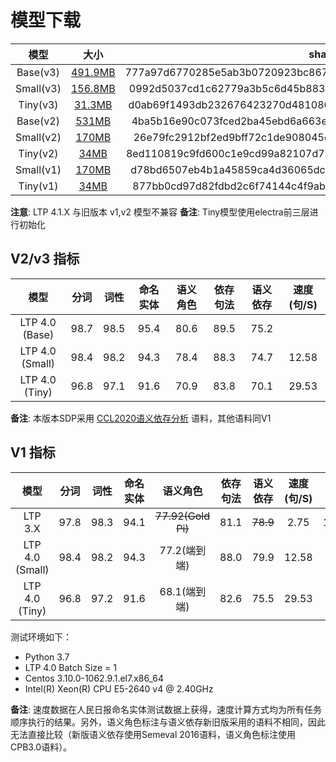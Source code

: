 # 模型下载

|   模型    |                      大小                       |                              sha256                              |
| :-------: | :---------------------------------------------: | :--------------------------------------------------------------: |
| Base(v3)  | [491.9MB](http://39.96.43.154/ltp/v3/base.tgz)  | 777a97d6770285e5ab3b0720923bc86781e3279508a72a30c2dd9140b09e5ec8 |
| Small(v3) | [156.8MB](http://39.96.43.154/ltp/v3/small.tgz) | 0992d5037cd1c62779a3b5c6d45b883a46e4782c6bcc5850117faf69a9ee6c56 |
| Tiny(v3)  |  [31.3MB](http://39.96.43.154/ltp/v3/tiny.tgz)  | d0ab69f1493db232676423270d481080bf636bf8547e4297129b6a21c6f73612 |
| Base(v2)  |  [531MB](http://39.96.43.154/ltp/v2/base.tgz)   | 4ba5b16e90c073fced2ba45ebd6a663e78bf081f8a83a3d68582d53ce544ed3a |
| Small(v2) |  [170MB](http://39.96.43.154/ltp/v2/small.tgz)  | 26e79fc2912bf2ed9bff72c1de908045e471e4f520b1652f9db246bc38b7b6c6 |
| Tiny(v2)  |   [34MB](http://39.96.43.154/ltp/v2/tiny.tgz)   | 8ed110819c9fd600c1e9cd99a82107d79c804b93d0701055e9215b93035393ba |
| Small(v1) |  [170MB](http://39.96.43.154/ltp/v1/small.tgz)  | d78bd6507eb4b1a45859ca4d36065dc6ce69202a8fc0edfdce29934fd8307222 |
| Tiny(v1)  |   [34MB](http://39.96.43.154/ltp/v1/tiny.tgz)   | 877bb0cd97d82fdbd2c6f74144c4f9abf9e44ce79075cd17bde02abe314a1e49 |

**注意**: LTP 4.1.X 与旧版本 v1,v2 模型不兼容
**备注**: Tiny模型使用electra前三层进行初始化

## V2/v3 指标

|      模型       | 分词  | 词性  | 命名实体 | 语义角色 | 依存句法 | 语义依存 | 速度(句/S) |
| :-------------: | :---: | :---: | :------: | :------: | :------: | :------: | :--------: |
| LTP 4.0 (Base)  | 98.7  | 98.5  |   95.4   |   80.6   |   89.5   |   75.2   |            |
| LTP 4.0 (Small) | 98.4  | 98.2  |   94.3   |   78.4   |   88.3   |   74.7   |   12.58    |
| LTP 4.0 (Tiny)  | 96.8  | 97.1  |   91.6   |   70.9   |   83.8   |   70.1   |   29.53    |

**备注**: 本版本SDP采用 [CCL2020语义依存分析](http://ir.hit.edu.cn/sdp2020ccl) 语料，其他语料同V1

## V1 指标

|      模型       | 分词  | 词性  | 命名实体 |      语义角色      | 依存句法 | 语义依存 | 速度(句/S) | 模型大小 |
| :-------------: | :---: | :---: | :------: | :----------------: | :------: | :------: | :--------: | :------: |
|     LTP 3.X     | 97.8  | 98.3  |   94.1   | ~~77.92(Gold Pi)~~ |   81.1   | ~~78.9~~ |    2.75    |  1940M   |
| LTP 4.0 (Small) | 98.4  | 98.2  |   94.3   |    77.2(端到端)    |   88.0   |   79.9   |   12.58    |   171M   |
| LTP 4.0 (Tiny)  | 96.8  | 97.2  |   91.6   |    68.1(端到端)    |   82.6   |   75.5   |   29.53    |   34M    |

测试环境如下：

+ Python 3.7
+ LTP 4.0 Batch Size = 1
+ Centos 3.10.0-1062.9.1.el7.x86_64
+ Intel(R) Xeon(R) CPU E5-2640 v4 @ 2.40GHz

**备注**: 速度数据在人民日报命名实体测试数据上获得，速度计算方式均为所有任务顺序执行的结果。另外，语义角色标注与语义依存新旧版采用的语料不相同，因此无法直接比较（新版语义依存使用Semeval 2016语料，语义角色标注使用CPB3.0语料）。
